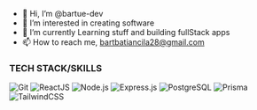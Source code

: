 - 👋 Hi, I’m @bartue-dev
- 👀 I’m interested in creating software
- 🌱 I’m currently Learning stuff and building fullStack apps
- 📫 How to reach me, bartbatiancila28@gmail.com

### TECH STACK/SKILLS
 ![Git](https://img.shields.io/badge/GIT-F05032?style=for-the-badge&logo=git&logoColor=white)
 ![ReactJS](https://img.shields.io/badge/REACTJS-61DAFB?style=for-the-badge&logo=react&logoColor=black)
 ![Node.js](https://img.shields.io/badge/NODE.JS-339933?style=for-the-badge&logo=node.js&logoColor=white)
 ![Express.js](https://img.shields.io/badge/EXPRESS.JS-000000?style=for-the-badge&logo=express&logoColor=white)
 ![PostgreSQL](https://img.shields.io/badge/POSTGRESQL-4169E1?style=for-the-badge&logo=postgresql&logoColor=white)
 ![Prisma](https://img.shields.io/badge/PRISMA-2D3748?style=for-the-badge&logo=prisma&logoColor=white)
 ![TailwindCSS](https://img.shields.io/badge/TAILWINDCSS-06B6D4?style=for-the-badge&logo=tailwindcss&logoColor=white)

<!---
bartue-dev/bartue-dev is a ✨ special ✨ repository because its `README.md` (this file) appears on your GitHub profile.
You can click the Preview link to take a look at your changes.
--->

